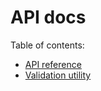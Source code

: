 # API docs

Table of contents:

- [API reference](./api.md)
- [Validation utility](./utils/validation.md)
